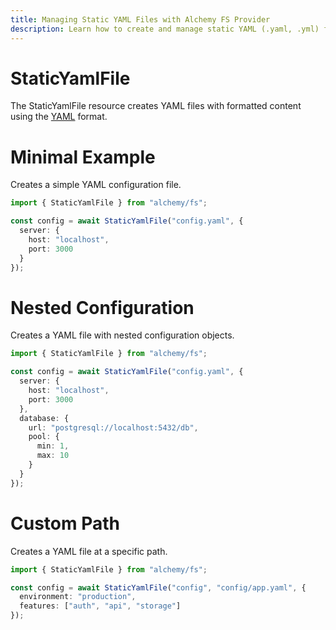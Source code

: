 ```yaml
---
title: Managing Static YAML Files with Alchemy FS Provider
description: Learn how to create and manage static YAML (.yaml, .yml) files with proper formatting using Alchemy's FS provider.
---
```


# StaticYamlFile

The StaticYamlFile resource creates YAML files with formatted content using the [YAML](https://yaml.org/) format.

# Minimal Example

Creates a simple YAML configuration file.

```ts
import { StaticYamlFile } from "alchemy/fs";

const config = await StaticYamlFile("config.yaml", {
  server: {
    host: "localhost",
    port: 3000
  }
});
```

# Nested Configuration

Creates a YAML file with nested configuration objects.

```ts
import { StaticYamlFile } from "alchemy/fs";

const config = await StaticYamlFile("config.yaml", {
  server: {
    host: "localhost",
    port: 3000
  },
  database: {
    url: "postgresql://localhost:5432/db",
    pool: {
      min: 1, 
      max: 10
    }
  }
});
```

# Custom Path

Creates a YAML file at a specific path.

```ts
import { StaticYamlFile } from "alchemy/fs";

const config = await StaticYamlFile("config", "config/app.yaml", {
  environment: "production",
  features: ["auth", "api", "storage"]
});
```